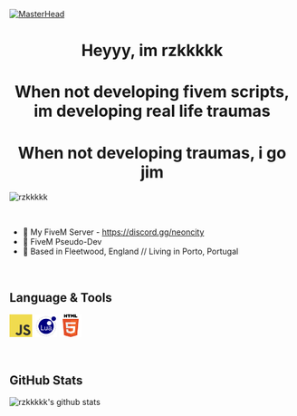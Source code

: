 [![MasterHead](https://developers.giphy.com/branch/master/static/api-512d36c09662682717108a38bbb5c57d.gif)](https://google.com/)


<h1 align="center">Heyyy, im rzkkkkk</h1>
<h1 align="center">When not developing fivem scripts, im developing real life traumas</h1>
<h1 align="center">When not developing traumas, i go jim</h1>
<p align="left"> <img src="https://komarev.com/ghpvc/?username=rzkkkkk&label=Profile%20views&color=0e75b6&style=flat" alt="rzkkkkk" /> </p>

<br>

- 🌴 My FiveM Server - https://discord.gg/neoncity
- 🧰 FiveM Pseudo-Dev
- 📍 Based in Fleetwood, England // Living in Porto, Portugal


<br>

<h2> Language & Tools </h2>

<code><img height="40" width="40" src="https://raw.githubusercontent.com/github/explore/80688e429a7d4ef2fca1e82350fe8e3517d3494d/topics/javascript/javascript.png"></code>
<code><img height="40" width="40" src="https://raw.githubusercontent.com/github/explore/80688e429a7d4ef2fca1e82350fe8e3517d3494d/topics/lua/lua.png"></code>
<code><img height="40" width="40" src="https://raw.githubusercontent.com/github/explore/80688e429a7d4ef2fca1e82350fe8e3517d3494d/topics/html/html.png"></code>

<br>

<h2> GitHub Stats </h2>

![rzkkkkk's github stats](https://github-readme-stats.vercel.app/api?username=rzkkkkk&show_icons=true&theme=tokyonight)
